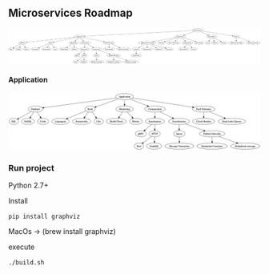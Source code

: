 Microservices Roadmap
-----------

![alt tag](https://github.com/emmanuelneri/microservices-roadmap/blob/master/images/roadmap.gv.png)

#### Application

![alt tag](https://github.com/emmanuelneri/microservices-roadmap/blob/master/images/microservices-application-roadmap.gv.png)


### Run project
Python 2.7+

Install
```
pip install graphviz
```

MacOs -> (brew install graphviz)

execute
```
./build.sh
```